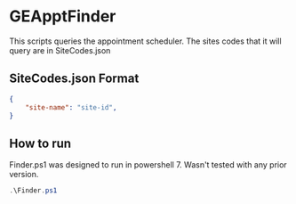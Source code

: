 # GEApptFinder

This scripts queries the appointment scheduler. The sites codes that it will query are in SiteCodes.json

## SiteCodes.json Format

```json
{
    "site-name": "site-id",
}
```

## How to run

Finder.ps1 was designed to run in powershell 7. Wasn't tested with any prior version.

```powershell
.\Finder.ps1
```